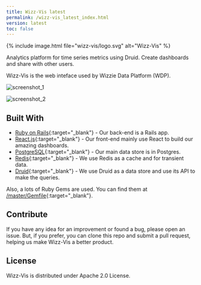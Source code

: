 ```yaml
---
title: Wizz-Vis latest
permalink: /wizz-vis_latest_index.html
version: latest
toc: false
---
```


{% include image.html file="wizz-vis/logo.svg" alt="Wizz-Vis" %}

Analytics platform for time series metrics using Druid. Create dashboards and share with other users.

Wizz-Vis is the web inteface used by Wizzie Data Platform (WDP).

![screenshot_1](https://user-images.githubusercontent.com/748159/45296104-43175f00-b501-11e8-961b-c9d3b6b589bf.png)

![screenshot_2](https://user-images.githubusercontent.com/748159/45296126-562a2f00-b501-11e8-9bb7-0353401a5784.png)

## Built With
- [Ruby on Rails](https://github.com/rails/rails){:target="_blank"} - Our back-end is a Rails app.
- [React.js](https://reactjs.org/){:target="_blank"} - Our front-end mainly use React to build our amazing dashboards.
- [PostgreSQL](http://www.postgresql.org/){:target="_blank"} - Our main data store is in Postgres.
- [Redis](http://redis.io/){:target="_blank"} - We use Redis as a cache and for transient data.
- [Druid](http://druid.io/){:target="_blank"} - We use Druid as a data store and use its API to make the queries.

Also, a lots of Ruby Gems are used. You can find them at [/master/Gemfile](https://github.com/wizzie-io/wizz-vis/blob/master/Gemfile){:target="_blank"}.

## Contribute
If you have any idea for an improvement or found a bug, please open an issue. But, if you prefer, you can clone this repo and submit a pull request, helping us make Wizz-Vis a better product.

## License
Wizz-Vis is distributed under Apache 2.0 License.
